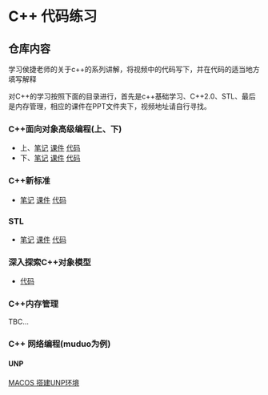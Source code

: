 # C++ 代码练习

## 仓库内容
学习侯捷老师的关于c++的系列讲解，将视频中的代码写下，并在代码的适当地方填写解释

对C++的学习按照下面的目录进行，首先是c++基础学习、C++2.0、STL、最后是内存管理，相应的课件在PPT文件夹下，视频地址请自行寻找。
### C++面向对象高级编程(上、下)

+ 上、[笔记](https://github.com/yangsoon/cpptest/blob/master/cpp-part1/README.md) [课件](https://github.com/yangsoon/cpptest/blob/master/PPT/C%2B%2B%E8%AF%BE%E4%BB%B6_%E9%9D%A2%E5%90%91%E5%AF%B9%E8%B1%A1%E9%AB%98%E7%BA%A7%E7%BC%96%E7%A8%8B(%E4%B8%8A).pdf) [代码](https://github.com/yangsoon/cpptest/tree/master/cpp-part1)
+ 下、[笔记](https://github.com/yangsoon/cpptest/blob/master/cpp-part2/README.md) [课件](https://github.com/yangsoon/cpptest/blob/master/PPT/C%2B%2B%E8%AF%BE%E4%BB%B6_%E9%9D%A2%E5%90%91%E5%AF%B9%E8%B1%A1%E9%AB%98%E7%BA%A7%E7%BC%96%E7%A8%8B(%E4%B8%8B).pdf) [代码](https://github.com/yangsoon/cpptest/tree/master/cpp-part2)

### C++新标准

+ [笔记](https://github.com/yangsoon/cpptest/blob/master/c%2B%2B11%3A14/README.md) [课件](https://github.com/yangsoon/cpptest/blob/master/PPT/C%2B%2B%E6%96%B0%E6%A0%87%E5%87%86C%2B%2B11_14.pdf) [代码](https://github.com/yangsoon/cpptest/tree/master/c%2B%2B11:14)

### STL

+ [笔记](https://github.com/yangsoon/cpptest/blob/master/STL/README.md) [课件](https://github.com/yangsoon/cpptest/blob/master/PPT/STL%E6%A0%87%E5%87%86%E5%BA%93%E4%B8%8E%E6%B3%9B%E5%9E%8B%E7%BC%96%E7%A8%8B.pdf) [代码](https://github.com/yangsoon/cpptest/tree/master/STL)


### 深入探索C++对象模型

+ [代码]()

### C++内存管理

TBC...

### C++ 网络编程(muduo为例)

#### UNP
[MACOS 搭建UNP环境](https://meik2333.com/posts/macos-unpv1-env/)

